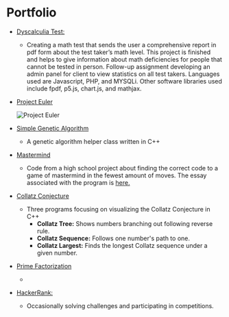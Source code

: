 # Portfolio

- <a href="http://dyscalculiatesting.com" target="_blank">Dyscalculia Test:</a>

  - Creating a math test that sends the user a comprehensive report in pdf form about the test taker’s math level. This project is finished and helps to give information about math deficiencies for people that cannot be tested in person. Follow-up assignment developing an admin panel for client to view statistics on all test takers. Languages used are Javascript, PHP, and MYSQLi. Other software libraries used include fpdf, p5.js, chart.js, and mathjax.

- <a href="https://projecteuler.net" target="_blank">Project Euler</a>

  ![Project Euler](https://projecteuler.net/profile/coenvalk.png)

- <a href="https://github.com/coenvalk/Simple-Genetic-Algorithm" target="_blank">Simple Genetic Algorithm</a>

  - A genetic algorithm helper class written in C++

- <a href="https://github.com/coenvalk/mastermind">Mastermind</a>

  - Code from a high school project about finding the correct code to a game of mastermind in the fewest amount of moves. The essay associated with the program is <a href="https://drive.google.com/file/d/0B8CNl_hZHtFzTm5ESzZ0QVRLV0k/view" target="_blank"> here. </a>

- <a href="https://github.com/coenvalk/Collatz-Conjecture" target="_blank">Collatz Conjecture</a>

  - Three programs focusing on visualizing the Collatz Conjecture in C++
    - **Collatz Tree:** Shows numbers branching out following reverse rule.
    - **Collatz Sequence:** Follows one number's path to one.
    - **Collatz Largest:** Finds the longest Collatz sequence under a given number.

- <a href="https://github.com/coenvalk/Prime-Factorization" target="_blank">Prime Factorization</a>

  - ​

- <a href="https://www.hackerrank.com/clcjvalk" target="_blank">HackerRank:</a>

  - Occasionally solving challenges and participating in competitions.